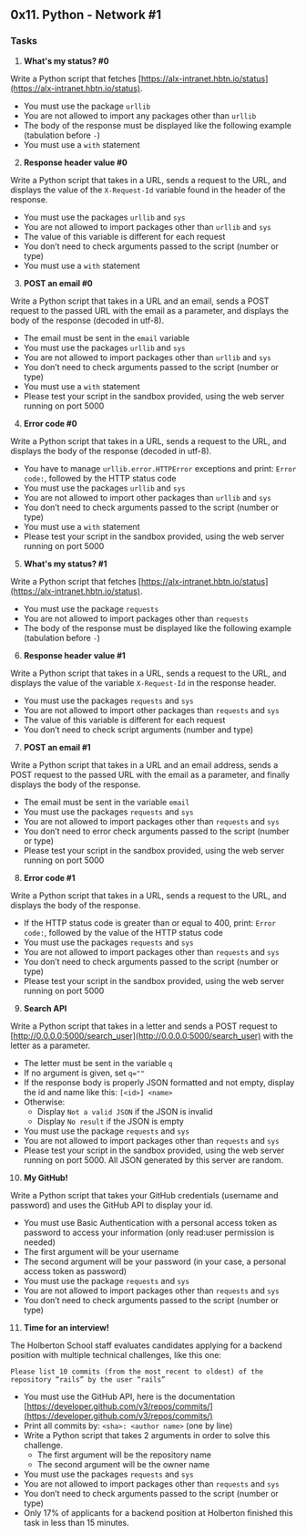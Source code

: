 ## 0x11. Python - Network #1

### Tasks

1. **What's my status? #0**

Write a Python script that fetches [https://alx-intranet.hbtn.io/status](https://alx-intranet.hbtn.io/status).

- You must use the package `urllib`
- You are not allowed to import any packages other than `urllib`
- The body of the response must be displayed like the following example (tabulation before `-`)
- You must use a `with` statement

2. **Response header value #0**

Write a Python script that takes in a URL, sends a request to the URL, and displays the value of the `X-Request-Id` variable found in the header of the response.

- You must use the packages `urllib` and `sys`
- You are not allowed to import packages other than `urllib` and `sys`
- The value of this variable is different for each request
- You don’t need to check arguments passed to the script (number or type)
- You must use a `with` statement

3. **POST an email #0**

Write a Python script that takes in a URL and an email, sends a POST request to the passed URL with the email as a parameter, and displays the body of the response (decoded in utf-8).

- The email must be sent in the `email` variable
- You must use the packages `urllib` and `sys`
- You are not allowed to import packages other than `urllib` and `sys`
- You don’t need to check arguments passed to the script (number or type)
- You must use a `with` statement
- Please test your script in the sandbox provided, using the web server running on port 5000

4. **Error code #0**

Write a Python script that takes in a URL, sends a request to the URL, and displays the body of the response (decoded in utf-8).

- You have to manage `urllib.error.HTTPError` exceptions and print: `Error code:`, followed by the HTTP status code
- You must use the packages `urllib` and `sys`
- You are not allowed to import other packages than `urllib` and `sys`
- You don’t need to check arguments passed to the script (number or type)
- You must use a `with` statement
- Please test your script in the sandbox provided, using the web server running on port 5000

5. **What's my status? #1**

Write a Python script that fetches [https://alx-intranet.hbtn.io/status](https://alx-intranet.hbtn.io/status).

- You must use the package `requests`
- You are not allowed to import packages other than `requests`
- The body of the response must be displayed like the following example (tabulation before `-`)

6. **Response header value #1**

Write a Python script that takes in a URL, sends a request to the URL, and displays the value of the variable `X-Request-Id` in the response header.

- You must use the packages `requests` and `sys`
- You are not allowed to import other packages than `requests` and `sys`
- The value of this variable is different for each request
- You don’t need to check script arguments (number and type)

7. **POST an email #1**

Write a Python script that takes in a URL and an email address, sends a POST request to the passed URL with the email as a parameter, and finally displays the body of the response.

- The email must be sent in the variable `email`
- You must use the packages `requests` and `sys`
- You are not allowed to import packages other than `requests` and `sys`
- You don’t need to error check arguments passed to the script (number or type)
- Please test your script in the sandbox provided, using the web server running on port 5000

8. **Error code #1**

Write a Python script that takes in a URL, sends a request to the URL, and displays the body of the response.

- If the HTTP status code is greater than or equal to 400, print: `Error code:`, followed by the value of the HTTP status code
- You must use the packages `requests` and `sys`
- You are not allowed to import packages other than `requests` and `sys`
- You don’t need to check arguments passed to the script (number or type)
- Please test your script in the sandbox provided, using the web server running on port 5000

9. **Search API**

Write a Python script that takes in a letter and sends a POST request to [http://0.0.0.0:5000/search_user](http://0.0.0.0:5000/search_user) with the letter as a parameter.

- The letter must be sent in the variable `q`
- If no argument is given, set `q=""`
- If the response body is properly JSON formatted and not empty, display the id and name like this: `[<id>] <name>`
- Otherwise:
  - Display `Not a valid JSON` if the JSON is invalid
  - Display `No result` if the JSON is empty
- You must use the package `requests` and `sys`
- You are not allowed to import packages other than `requests` and `sys`
- Please test your script in the sandbox provided, using the web server running on port 5000. All JSON generated by this server are random.

10. **My GitHub!**

Write a Python script that takes your GitHub credentials (username and password) and uses the GitHub API to display your id.

- You must use Basic Authentication with a personal access token as password to access your information (only read:user permission is needed)
- The first argument will be your username
- The second argument will be your password (in your case, a personal access token as password)
- You must use the package `requests` and `sys`
- You are not allowed to import packages other than `requests` and `sys`
- You don’t need to check arguments passed to the script (number or type)

11. **Time for an interview!**

The Holberton School staff evaluates candidates applying for a backend position with multiple technical challenges, like this one:

```
Please list 10 commits (from the most recent to oldest) of the repository “rails” by the user “rails”
```

- You must use the GitHub API, here is the documentation [https://developer.github.com/v3/repos/commits/](https://developer.github.com/v3/repos/commits/)
- Print all commits by: `<sha>: <author name>` (one by line)
- Write a Python script that takes 2 arguments in order to solve this challenge.
  - The first argument will be the repository name
  - The second argument will be the owner name
- You must use the packages `requests` and `sys`
- You are not allowed to import packages other than `requests` and `sys`
- You don’t need to check arguments passed to the script (number or type)
- Only 17% of applicants for a backend position at Holberton finished this task in less than 15 minutes.

